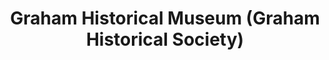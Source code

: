 ---
layout: repo
title: "Graham Historical Museum (Graham Historical Society)"
id: 4958
permalink: repos/4958/
---